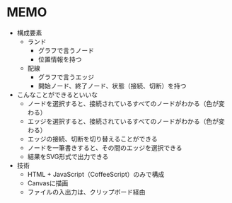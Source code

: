 
# MEMO

* 構成要素
  * ランド
    * グラフで言うノード
    * 位置情報を持つ
  * 配線
    * グラフで言うエッジ
    * 開始ノード、終了ノード、状態（接続、切断）を持つ
* こんなことができるといいな
  * ノードを選択すると、接続されているすべてのノードがわかる（色が変わる）
  * エッジを選択すると、接続されているすべてのノードがわかる（色が変わる）
  * エッジの接続、切断を切り替えることができる
  * ノードを一筆書きすると、その間のエッジを選択できる
  * 結果をSVG形式で出力できる
* 技術
  * HTML + JavaScript（CoffeeScript）のみで構成
  * Canvasに描画
  * ファイルの入出力は、クリップボード経由
